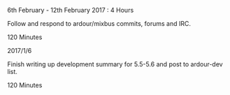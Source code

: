 6th February - 12th February 2017 : 4 Hours

Follow and respond to ardour/mixbus commits, forums and IRC.

120 Minutes

2017/1/6

Finish writing up development summary for 5.5-5.6 and post to ardour-dev list.

120 Minutes

